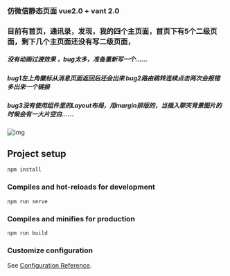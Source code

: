 ### 仿微信静态页面 vue2.0 + vant 2.0
### 目前有首页，通讯录，发现，我的四个主页面，首页下有5个二级页面，剩下几个主页面还没有写二级页面，
##### 没有动画过渡效果 ，bug太多，准备重新写一个……
##### bug1左上角徽标从消息页面返回后还会出来 bug2路由跳转连续点击两次会报错多出来一个链接 
#####  bug3没有使用组件里的Layout布局，用margin排版的，当插入聊天背景图片的时候会有一大片空白……


![img](https://user-images.githubusercontent.com/99640168/173088910-b17970ce-8b87-4571-b1f0-193658872c64.png)

## Project setup
```
npm install
```

### Compiles and hot-reloads for development
```
npm run serve
```

### Compiles and minifies for production
```
npm run build
```

### Customize configuration
See [Configuration Reference](https://cli.vuejs.org/config/).



